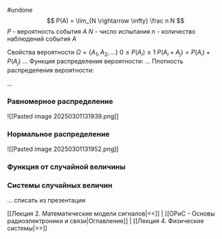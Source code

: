 #undone
$$
P(A) = \lim_{N \rightarrow \infty} \frac n N
$$
$P$ - вероятность события $A$
$N$ - число испытания
$n$ - количество наблюдений события $A$

Свойства вероятности
$\Omega = \{A_1, A_2, \dots\}$
$0 \leq P(A_i) \leq 1$
$P(A_i +A_j) =  P(A_i)  + P(A_j)$
...
Функция распределения вероятности:
...
Плотность распределения вероятности:

...

### Равномерное распределение
![[Pasted image 20250301131939.png]]
### Нормальное распределение
![[Pasted image 20250301131952.png]]
### Функция от случайной величины
### Системы случайных величин

... списать из презентации


[[Лекция 2. Математические модели сигналов|<<]] | [[ОРиС - Основы радиоэлектроники и связи|Оглавление]] | [[Лекция 4. Физические системы|>>]] 